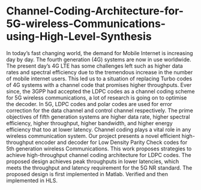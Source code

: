 # Channel-Coding-Architecture-for-5G-wireless-Communications-using-High-Level-Synthesis

In today’s fast changing world, the demand for Mobile Internet is increasing day by day. The fourth generation (4G) systems are now in use worldwide. The present day’s 4G LTE has some challenges left such as higher data rates and spectral efficiency due to the tremendous increase in the number of mobile internet users. This led us to a situation of replacing Turbo codes of 4G systems with a channel code that promises higher throughputs. Ever since, the 3GPP had accepted the LDPC codes as a channel coding scheme for 5G wireless communications, a lot of research is going on to optimise the decoder. In 5G, LDPC codes and polar codes are used for error correction for the data channel and control channel respectively. The prime objectives of fifth generation systems are higher data rate, higher spectral efficiency, higher throughput, higher bandwidth, and higher energy efficiency that too at lower latency. Channel coding plays a vital role in any wireless communication system. Our project presents a novel efficient high-throughput encoder and decoder for Low Density Parity Check codes for 5th generation wireless Communications. This work proposes strategies to achieve high-throughput channel coding architecture
for LDPC codes. The proposed design achieves peak throughputs in lower latencies, which meets the throughput and latency requirement for the 5G NR standard. The proposed design is first implemented in Matlab. Verified and then implemented in HLS. 
